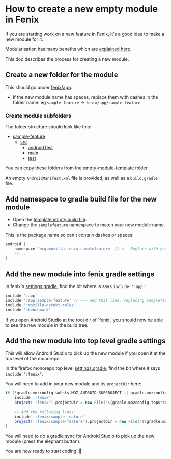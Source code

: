 # How to create a new empty module in Fenix
If you are starting work on a new feature in Fenix, it's a good idea to make a new module for it.

Modularisation has many benefits which are [explained here](https://developer.android.com/topic/modularization).

This doc describes the process for creating a new module.

## Create a new folder for the module
This should go under [fenix/app](../../app).
- If the new module name has spaces, replace them with dashes in the folder name: eg `sample feature` -> `fenix/app/sample-feature`

### Create module subfolders
The folder structure should look like this:
- [sample-feature](empty-module-template)
  - [src](empty-module-template/src)
    - [androidTest](empty-module-template/src/androidTest)
    - [main](empty-module-template/src/main)
    - [test](empty-module-template/src/test)

You can copy these folders from the [empty-module-template](empty-module-template) folder.

An empty `AndroidManifest.xml` file is provided, as well as a `build.gradle` file.

## Add namespace to gradle build file for the new module
- Open the [template empty build file](empty-module-template/build.gradle).
- Change the `samplefeature` namespace to match your new module name. 

This is the package name so can't contain dashes or spaces:

```groovy
android {
    namespace 'org.mozilla.fenix.samplefeature' // <-- Replace with your new module's package name    
    //...
}
```

## Add the new module into fenix gradle settings
In fenix's [settings.gradle](../../settings.gradle), find the bit where is says `include ':app'`:
```groovy
include ':app'
include ':app:sample-feature' // <-- Add this line, replacing samplefeature with your new module name 
include ':mozilla-detekt-rules'
include ':benchmark'
```
If you open Android Studio at the root dir of `fenix', you should now be able to see the new module in the build tree.

## Add the new module into top level gradle settings
This will allow Android Studio to pick up the new module if you open it at the top level of the monorepo.

In the firefox monorepo top level [settings.gradle](../../../../../settings.gradle), find the bit where it says `include ":fenix"`.

You will need to add in your new module and its `projectDir` here:

```groovy
if (!gradle.mozconfig.substs.MOZ_ANDROID_SUBPROJECT || gradle.mozconfig.substs.MOZ_ANDROID_SUBPROJECT == "fenix") {
    include ':fenix'
    project(':fenix').projectDir = new File("${gradle.mozconfig.topsrcdir}/mobile/android/fenix/app")
    
    // Add the following lines:
    include ':fenix:sample-feature'
    project(':fenix:sample-feature').projectDir = new File("${gradle.mozconfig.topsrcdir}/mobile/android/fenix/app/samplefeature")
}
```
You will need to do a gradle sync for Android Studio to pick up the new module (press the elephant button).

You are now ready to start coding! :tada:
